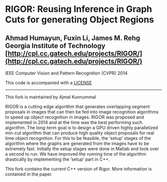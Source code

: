 RIGOR: Reusing Inference in Graph Cuts for generating Object Regions
====================================================================
Ahmad Humayun, Fuxin Li, James M. Rehg  
Georgia Institute of Technology  
[http://cpl.cc.gatech.edu/projects/RIGOR/](http://cpl.cc.gatech.edu/projects/RIGOR/)
--------------------------------------------------------------------
IEEE Computer Vision and Pattern Recognition (CVPR) 2014

This code is accompanied with a [LICENSE](rigor/src/master/LICENSE)

--------------------------------------------------------------------

This fork is maintained by Ajmal Kunnummal

RIGOR is a cutting edge algorithm that generates overlapping segment proposals in images that can then be fed into image recognition algorithms to speed up object recognition in images. RIGOR was proposed and implemented in 2014 and at the time was the best performing such algorithm. The long-term goal is to design a GPU driven highly parallelized min-cut algorithm that can produce high quality object proposals for real time object recognition. For this to be feasible, the ‘setup’ stages of the algorithm where the graphs are generated from the images have to be extremely fast. Initially the setup stages were done in Matlab and took over a second to run. We have improved the running time of the algorithm drastically by implementing the ‘setup’ part in C++.

This fork contains the current C++ version of Rigor. More information is contained in the paper. 